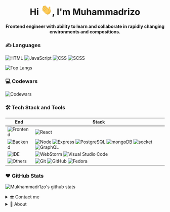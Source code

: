 <div align="center">
<h1 align="center">Hi <img width="35" src="https://github.com/1999AZZAR/1999AZZAR/blob/main/resources/img/waving.gif">, I'm Muhammadrizo</h1>
<h4 align="center">Frontend engineer with ability to learn and collaborate in rapidly changing environments and
compositions.</h4>
</div>

### ✍️ Languages

![HTML](https://img.shields.io/badge/-HTML-E34F26?style=flat&logo=html5&logoColor=white)  ![JavaScript](https://img.shields.io/badge/-JavaScript-C69D00?style=flat&logo=javascript&logoColor=white) ![CSS](https://img.shields.io/badge/-CSS-254bdd?style=flat&logo=css3) ![SCSS](https://img.shields.io/badge/-SCSS-rgb(224,%2022,%20157)?style=flat&logo=sass&logoColor=white)

![Top Langs](https://github-readme-stats.vercel.app/api/top-langs/?username=Mukhammadr1zo&layout=compact)

### 💻 Codewars
 ![Codewars](https://www.codewars.com/users/Mukhammadrizo/badges/micro)


### 🛠 Tech Stack and Tools

| End                                                                  | Stack                                                                                                                                                                                                                                                                                                                       |
| -------------------------------------------------------------------- | --------------------------------------------------------------------------------------------------------------------------------------------------------------------------------------------------------------------------------------------------------------------------------------------------------------------------- |
| ![Frontend](https://img.shields.io/badge/-Frontend-black?style=flat) | ![React](https://img.shields.io/badge/-React-52BAD7?style=flat&logo=react&logoColor=white) | ![mui](https://img.shields.io/badge/-Mui-1d365d?style=flat&logo=mui) ![Redux](https://img.shields.io/badge/-Redux-764ABC?style=flat&logo=redux) |
| ![Backend](https://img.shields.io/badge/-Backend-black?style=flat)   | ![Node](https://img.shields.io/badge/-Node-white?style=flat&logo=node.js) ![Express](https://img.shields.io/badge/-express.js-22ab28?style=express.js) ![PostgreSQL](https://img.shields.io/badge/-postgreSQL-white?style=flat&logo=postgresql) ![mongoDB](https://img.shields.io/badge/-mongoDB-white?style=flat&logo=mongodb)  ![socket](https://img.shields.io/badge/-Socket.io-black?style=flat&logo=socket.io) ![GraphQL](https://img.shields.io/badge/-GraphQL-E00097?style=flat&logo=GraphQL)                                                                                                |
| ![IDE](https://img.shields.io/badge/-IDE-black?style=flat)           | ![WebStorm](https://img.shields.io/badge/-WebStorm-3a3a3a?style=flat&logo=webstorm) ![Visual Studio Code](https://img.shields.io/badge/-VS_Code-007ACC?style=flat&logo=Visual-Studio-Code)                                                 |
 | ![Others](https://img.shields.io/badge/-Others-black?style=flat)         | ![Git](https://img.shields.io/badge/-Git-black?style=flat&logo=git) ![GitHub](https://img.shields.io/badge/-GitHub-black?style=flat&logo=github) ![Fedora](https://img.shields.io/badge/-Fedora-black?style=flat&logo=fedora)                                                                                                                                                 

[github-action]: https://img.shields.io/badge/-GitHub_Actions-black?style=flat&logo=github
[gitmoji]: https://img.shields.io/badge/-😉_Gitmoji_Commit_Workflow-black?style=flat
[gcw]: https://github.com/Mukhammadr1zo

### ❤️ GitHub Stats

![Mukhammadr1zo's github stats](https://github-readme-stats.vercel.app/api?username=Mukhammadr1zo&show_icons=true)


<details>
  <summary>☎️ Contact me</summary>
<div>
  <samp>
    <h2 align="center">😎 you can reach me by:</h2>
    <p align="center">
      <br/>
      <a href="https://www.linkedin.com/in/muhammadrizo-baxtiyorov/" target="blank"><img align="center"
         src="https://img.shields.io/badge/linkedin-%231DA1F2.svg?style=for-the-badge&logo=linkedin&logoColor=white"
         alt="Muhammadrizo" height="30"/></a>
      <a href="https://mailto:baxtiyorovmuhammadrizo@gmail.com" target="blank"><img align="center"
         src="https://img.shields.io/badge/gmail-EA4335.svg?style=for-the-badge&logo=gmail&logoColor=white"
         alt="azzar" height="30"/></a>
    </p>
  <p align="center">
      <a href="https://www.linkedin.com/in/muhammadrizo-baxtiyorov/" target="blank"><img align="center"
         src="https://img.shields.io/badge/instagram-%23E4405F.svg?style=for-the-badge&logo=Instagram&logoColor=white"
         alt="azzar" height="30"/></a>
      <br>
    </p>
  </samp>
</div>
</details>


<details>
  <summary>🧮 About</summary>
<div>
<h2 align="center">🧮 About this Account</h2>
 <p align="center">
  I’m a junior front-end developer looking for a new role in an exciting company. I focus on
writing accessible HTML, using modern CSS practices and writing clean JavaScript. When
writing JavaScript code, I mostly use React, but I can adapt to whatever tools are required. I’m
based in Tashkent, Uzbekistan, but I’m happy working remotely and have experience in remote
teams. When I’m not coding, you’ll find me outdoors.
 </p>
</div>
</details>



